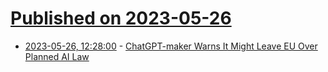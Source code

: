 # [Published on 2023-05-26](index.md)

* [2023-05-26, 12:28:00](https://soylentnews.org/article.pl?sid=23/05/25/1755205&from=rss) - [ChatGPT-maker Warns It Might Leave EU Over Planned AI Law](https://soylentnews.org/article.pl?sid=23/05/25/1755205&from=rss)
